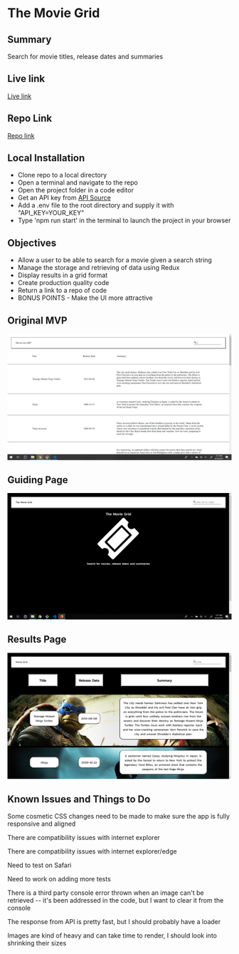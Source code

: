 <h1> The Movie Grid </h1>

<h2> Summary </h2>
<p>Search for movie titles, release dates and summaries</p>

<h2> Live link </h2>
<a href="https://hzba000.github.io/movie-grid/"> Live link </a>

<h2> Repo Link </h2>
<a href="https://github.com/hzba000/movie-grid"> Repo link </a>

<h2>Local Installation</h2>
<ul>
  <li> Clone repo to a local directory </li>
  <li> Open a terminal and navigate to the repo </li>
  <li> Open the project folder in a code editor</li>
  <li> Get an API key from <a href="http://api.themoviedb.org">API Source</a>
  <li> Add a .env file to the root directory and supply it with "API_KEY=YOUR_KEY" </li>
  <li> Type 'npm run start' in the terminal to launch the project in your browser</li>
</ul>

<h2> Objectives </h2>
<ul>
  <li>Allow a user to be able to search for a movie given a search string</li> 
  <li>Manage the storage and retrieving of data using Redux</li>  
  <li>Display results in a grid format</li>  
  <li>Create production quality code</li>  
  <li>Return a link to a repo of code</li>  
  <li>BONUS POINTS - Make the UI more attractive</li> 
</ul>

<h2> Original MVP </h2>
<img src="./screenshots/original_mvp.png" />

<h2> Guiding Page </h2>
<img src="./screenshots/movie-grid-screenshot-3.png" />

<h2> Results Page </h2>
<img src="./screenshots/movie-grid-screenshot.png" />

<h2> Known Issues and Things to Do </h2>
<p>Some cosmetic CSS changes need to be made to make sure the app is fully responsive and aligned</p>
<p>There are compatibility issues with internet explorer</p>
<p>There are compatibility issues with internet explorer/edge</p>
<p>Need to test on Safari</p>
<p>Need to work on adding more tests</p>
<p>There is a third party console error thrown when an image can't be retrieved -- it's been addressed in the code, but I want to clear it from the console</p>
<p>The response from API is pretty fast, but I should probably have a loader</p>
<p>Images are kind of heavy and can take time to render, I should look into shrinking their sizes</p>














